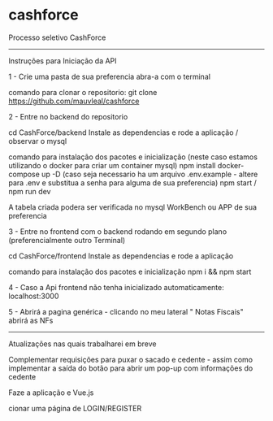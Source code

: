 # cashforce

Processo seletivo CashForce

_________________________________________________________________________
 
  Instruções para Iniciação da API

1 - Crie uma pasta de sua preferencia abra-a com o terminal

comando para clonar o repositorio:
git clone https://github.com/mauvleal/cashforce

2 - Entre no backend do repositorio

  cd CashForce/backend
Instale as dependencias e rode a aplicação / observar o mysql

comando para instalação dos pacotes e inicialização (neste caso estamos utilizando o docker para criar um container mysql)
  npm install
  docker-compose up -D (caso seja necessario ha um arquivo .env.example - altere para .env e substitua a senha para alguma de sua preferencia)
  npm start / npm run dev
  
  A tabela criada podera ser verificada no mysql WorkBench ou APP de sua preferencia
  
3 - Entre no frontend com o backend rodando em segundo plano (preferencialmente outro Terminal)

  cd CashForce/frontend
Instale as dependencias e rode a aplicação

comando para instalação dos pacotes e inicialização
  npm i && npm start
  
 4 - Caso a Api frontend não tenha inicializado automaticamente:
localhost:3000

5 - Abrirá a pagina genérica - clicando  no meu lateral " Notas Fiscais" abrirá as NFs

____________________________________________________________________________________________________

Atualizações nas quais trabalharei em breve

Complementar requisições para puxar o sacado e cedente - assim como implementar a saída do botão para abrir um pop-up com informações do cedente

Faze a aplicação e Vue.js

cionar uma página de LOGIN/REGISTER

